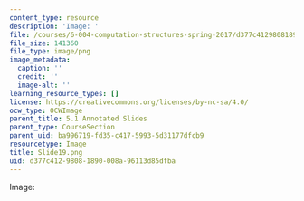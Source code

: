 ```yaml
---
content_type: resource
description: 'Image: '
file: /courses/6-004-computation-structures-spring-2017/d377c41298081890008a96113d85dfba_Slide19.png
file_size: 141360
file_type: image/png
image_metadata:
  caption: ''
  credit: ''
  image-alt: ''
learning_resource_types: []
license: https://creativecommons.org/licenses/by-nc-sa/4.0/
ocw_type: OCWImage
parent_title: 5.1 Annotated Slides
parent_type: CourseSection
parent_uid: ba996719-fd35-c417-5993-5d31177dfcb9
resourcetype: Image
title: Slide19.png
uid: d377c412-9808-1890-008a-96113d85dfba
---
```

Image: 